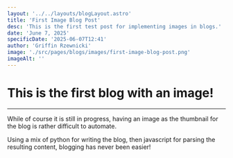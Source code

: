 ```yaml
---
layout: '../../layouts/blogLayout.astro'
title: 'First Image Blog Post'
desc: 'This is the first test post for implementing images in blogs.'
date: 'June 7, 2025'
specificDate: '2025-06-07T12:41'
author: 'Griffin Rzewnicki'
image: './src/pages/blogs/images/first-image-blog-post.png'
imageAlt: ''
---
```

# This is the first blog with an image!

---

While of course it is still in progress, having an image as the thumbnail for the blog is rather difficult to automate.

Using a mix of python for writing the blog, then javascript for parsing the resulting content, blogging has never been easier!
